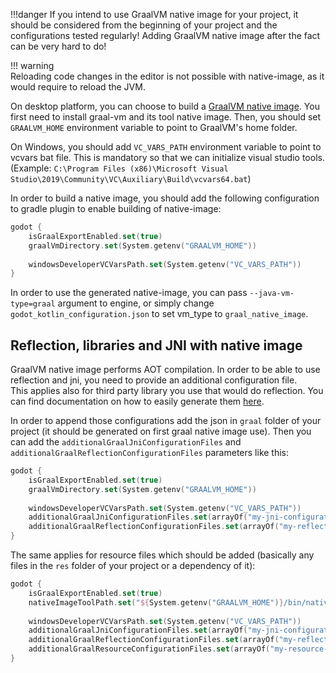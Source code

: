 !!!danger
    If you intend to use GraalVM native image for your project, it should be considered from the beginning of your project and the configurations tested regularly! Adding GraalVM native image after the fact can be very hard to do! 

!!! warning  
    Reloading code changes in the editor is not possible with native-image, as it would require to reload the JVM.

On desktop platform, you can choose to build a [GraalVM native image](https://www.graalvm.org/reference-manual/native-image/). You first need to install graal-vm and its tool native image. Then, you should set `GRAALVM_HOME` environment variable to point to GraalVM's home folder.  

On Windows, you should add `VC_VARS_PATH` environment variable to point to vcvars bat file. This is mandatory so that we can initialize visual studio tools. (Example: `C:\Program Files (x86)\Microsoft Visual Studio\2019\Community\VC\Auxiliary\Build\vcvars64.bat`)

In order to build a native image, you should add the following configuration to gradle plugin to enable building of native-image:
```kotlin
godot {
    isGraalExportEnabled.set(true)
    graalVmDirectory.set(System.getenv("GRAALVM_HOME"))
    
    windowsDeveloperVCVarsPath.set(System.getenv("VC_VARS_PATH"))
}
```

In order to use the generated native-image, you can pass `--java-vm-type=graal` argument to engine, or simply change `godot_kotlin_configuration.json` to set vm_type to `graal_native_image`.

## Reflection, libraries and JNI with native image

GraalVM native image performs AOT compilation. In order to be able to use reflection and jni, you need to provide an additional configuration file.  
This applies also for third party library you use that would do reflection. You can find documentation on how to easily generate them [here](https://www.graalvm.org/reference-manual/native-image/Agent/).

In order to append those configurations add the json in `graal` folder of your project (it should be generated on first graal native image use). Then you can add the `additionalGraalJniConfigurationFiles` and `additionalGraalReflectionConfigurationFiles` parameters like this:

```kotlin
godot {
    isGraalExportEnabled.set(true)
    graalVmDirectory.set(System.getenv("GRAALVM_HOME"))
    
    windowsDeveloperVCVarsPath.set(System.getenv("VC_VARS_PATH"))
    additionalGraalJniConfigurationFiles.set(arrayOf("my-jni-configuration-file.json", "another-conf.json"))
    additionalGraalReflectionConfigurationFiles.set(arrayOf("my-reflection-configuration-file.json", "another-conf.json"))
}
```

The same applies for resource files which should be added (basically any files in the `res` folder of your project or a dependency of it):

```kotlin
godot {
    isGraalExportEnabled.set(true)
    nativeImageToolPath.set("${System.getenv("GRAALVM_HOME")}/bin/native-image")
    
    windowsDeveloperVCVarsPath.set(System.getenv("VC_VARS_PATH"))
    additionalGraalJniConfigurationFiles.set(arrayOf("my-jni-configuration-file.json", "another-conf.json"))
    additionalGraalReflectionConfigurationFiles.set(arrayOf("my-reflection-configuration-file.json", "another-conf.json"))
    additionalGraalResourceConfigurationFiles.set(arrayOf("my-resource-configuration-file.json", "another-conf.json"))
}
```